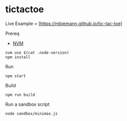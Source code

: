 # tictactoe

Live Example = [https://mbiemann.github.io/tic-tac-toe]

Prereq

* [NVM](https://github.com/nvm-sh/nvm)

```shell
nvm use $(cat .node-version)
npm install
```

Run

```shell
npm start
```

Build

```shell
npm run build
```

Run a sandbox script

```shell
node sandbox/minimax.js
```
